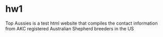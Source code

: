 # hw1
Top Aussies is a test html website that compiles the contact information from AKC registered Australian Shepherd breeders in the US